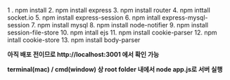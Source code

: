 1 . npm install
2. npm install express
3. npm install router
4. npm inttall socket.io
5. npm install express-session
6. npm intall express-mysql-session
7. npm install mysql
8. npm install node-notifier
9. npm install session-file-store
10. npm intall ejs
11. npm install cookie-parser
12. npm intall cookie-store
13. npm install body-parser

**아직 배포 전이므로 http://localhost:3001 에서 확인 가능**

**terminal(mac) / cmd(window) 상 root folder 내에서 node app.js로 서버 실행**